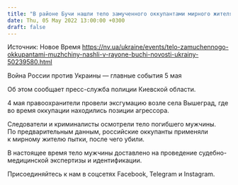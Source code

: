 ```yaml
---
title: "В районе Бучи нашли тело замученного оккупантами мирного жителя"
date: Thu, 05 May 2022 13:00:00 +0300
draft: false
---
```

Источник: Новое Время https://nv.ua/ukraine/events/telo-zamuchennogo-okkupantami-muzhchiny-nashli-v-rayone-buchi-novosti-ukrainy-50239580.html


Война России против Украины — главные события 5 мая

Об этом сообщает пресс-служба полиции Киевской области.

4 мая правоохранители провели эксгумацию возле села Вышеград, где во время оккупации находились позиции агрессора.

Следователи и криминалисты осмотрели тело погибшего мужчины. По предварительным данным, российские оккупанты применяли к мирному жителю пытки, после чего убили.

В настоящее время тело мужчины доставлено на проведение судебно-медицинской экспертизы и идентификации.

Присоединяйтесь к нам в соцсетях Facebook, Telegram и Instagram.
